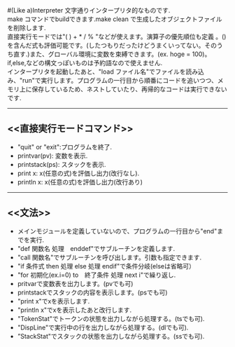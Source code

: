 #(Like a)Interpreter
文字通りインタープリタ的なものです.  
make コマンドでbuildできます.make clean で生成したオブジェクトファイルを削除します.  
直接実行モードでは"( ) + * / % "などが使えます。演算子の優先順位も定義 。()を含んだ式も評価可能です。(したつもりだったけどうまくいってない。そのうち直す.)また、グローバル環境に変数を束縛できます。(ex. hoge = 100)。if,else,などの構文っぽいものは予約語なので使えません.  
インタープリタを起動したあと、"load ファイル名"でファイルを読み込み、"run"で実行します。プログラムの一行目から順番にコードを追いつつ、メモリ上に保存しているため、ネストしていたり、再帰的なコードは実行できないです.  


****
## <<直接実行モードコマンド>>

* "quit" or "exit":プログラムを終了.  
* printvar(pv): 変数を表示.  
* printstack(ps): スタックを表示.   
* print x: x(任意の式)を評価し出力(改行なし).   
* println x:  x(任意の式)を評価し出力(改行あり)  




****
## <<文法>>  
* メインモジュールを定義していないので、プログラムの一行目から"end"までを実行.  
* "def 関数名 処理　enddef"でサブルーチンを定義します.  
* "call 関数名"でサブルーチンを呼び出します。引数も指定できます.  
* "if 条件式 then 処理 else 処理 endif"で条件分岐(elseは省略可）  
* "for 初期化(ex.i=0) to　終了条件 処理 next i"で繰り返し.  
* pritvarで変数表を出力します。(pvでも可)  
* printstackでスタックの内容を表示します。(psでも可)  
* "print x"でxを表示します.  
* "println x"でxを表示したあと改行します.  
* "TokenStat"でトークンの状態を出力しながら処理する。(tsでも可).  
* "DispLine"で実行中の行を出力しながら処理する。(dlでも可).  
* ”StackStat"でスタックの状態を出力しながら処理する。(ssでも可).  

